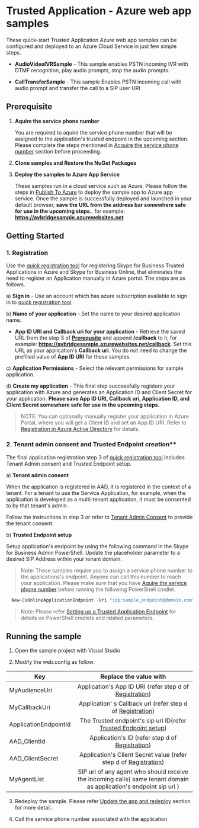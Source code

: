 # Trusted Application - Azure web app samples

These quick-start Trusted Application Azure web app samples can be configured and deployed to an Azure Cloud Service in just few simple steps. 

- **AudioVideoIVRSample** - This sample enables PSTN incoming IVR with DTMF recognition, play audio prompts, stop the audio prompts.

- **CallTransferSample** - This sample Enables PSTN incoming call with audio prompt and transfer the call  to a SIP user URI
<a name="Prerequsite"></a>
## Prerequisite 

1. **Aquire the service phone number**
   
    You are required to aquire the service phone number that will be assigned to the application's trusted endpoint in the upcoming section. Please complete the steps mentioned in [Acquire the service phone number](../../docs/AquireServiceNumber.md) section before proceeding.

2. **Clone samples and Restore the NuGet Packages**
3. **Deploy the samples to Azure App Service** 

    These samples run in a cloud service such as Azure. Please follow the steps in [Publish To Azure](https://docs.microsoft.com/en-us/azure/app-service-web/app-service-web-get-started-dotnet#publish-to-azure) to deploy the sample app to Azure app service. Once the sample is successfully deployed and launched in your default browser, **save the URL from the address bar somewhere safe for use in the upcoming steps.**, for example: **https://avbridgesample.azurewebsites.net** 

## Getting Started
<a name="Registration"></a>
### 1. Registration

Use the [quick registration tool](https://aka.ms/skypeappregistration) for registering Skype for Business Trusted Applications in Azure and Skype for Business Online, that eliminates the need to register an Application manually in Azure portal. The steps are as follows.

a) **Sign in** - Use an account which has azure subscription available to sign in to [quick registration tool](https://aka.ms/skypeappregistration)

b) **Name of your application** - Set the name to  your desired application name.
- **App ID URI and Callback uri for your application** - Retrieve the saved URL from the step 3 of **[Prerequsite](#Prerequsite)** and append **/callback** to it, for example: **https://avbridgesample.azurewebsites.net/callback**. Set this URL as your application's **Callback uri**. You do not need to change the prefilled value of **App ID URI** for these samples. 

c) **Application Permissions** - Select the relevant permissions for sample application.

d) **Create my application** - This final step successfully registers your application with Azure and generates an Application ID and Client Secret for your application. **Please save  App ID URI, Callback uri, Application ID, and Client Secret somewhere safe for use in the upcoming steps.**

>NOTE: You can optionally manually register your application in Azure Portal, where you will get a Client ID and set an App ID URI. Refer to [Registration in Azure Active Directory](https://github.com/OfficeDev/skype-docs/blob/master/Skype/Trusted-Application-API/docs/RegistrationInAzureActiveDirectory.md) for details.

<a name="Provisioning"></a>
### 2.  Tenant admin consent and Trusted Endpoint creation**

The final application registration step 3 of [quick registration tool](https://aka.ms/skypeappregistration)   includes Tenant Admin consent and Trusted Endpoint setup.

a) **Tenant admin consent**

When the application is registered in AAD, it is registered in the context of a tenant.  For a tenant to use the Service Application, for example, when the application is developed as a multi-tenant application, it must be consented to by that tenant's admin. 
    
Follow the instructions in step 3 or refer to [Tenant Admin Consent](https://github.com/OfficeDev/skype-docs/blob/master/Skype/Trusted-Application-API/docs/TenantAdminConsent.md) to provide the tenant consent.
    
b) **Trusted Endpoint setup**
      
Setup application's endpoint by using the following command in the Skype for Business Admin PowerShell. Update the placeholder parameter to a desired SIP Address within your tenant domain.
    
>Note: These samples require you to assign a service phone number to the applications's endpoint. Anyone can call this number to reach  your application. Please make sure that you have [Aquire the service phone number](../../docs/AquireServiceNumber.md) before running the following PowerShell cmdlet. 
    
```PowerShell
  New-CsOnlineApplicationEndpoint -Uri "sip:sample_endpoint@domain.com" -ApplicationId "Your_Application_ID" -Name "avbridgesample" -PhoneNumber Your_Service_Number
```
    
>Note: Please refer [Setting up a Trusted Application Endpoint](./TrustedApplicationEndpoint.md) for details on PowerShell cmdlets and related parameters. 

## Running the sample

1. Open the sample project with Visual Studio

2. Modify the web.config as follow:
    
    
| Key  |  Replace the value with  |
| ------------- |:-------------:|
| MyAudienceUri   |  Application's App ID URI (refer step d of [Registration](#Registration)) 
|MyCallbackUri |   Application' s Callback uri (refer step d of [Registration](#Registration))  
| ApplicationEndpointId |   The Trusted endpoint's sip uri ID(refer [Trusted Endpoint setup](#Provisioning))  |
| AAD_ClientId |   Application's ID (refer step d of [Registration](#Registration))     |
| AAD_ClientSecret |   Application's Client Secret value (refer step d of [Registration](#Registration))    |
|MyAgentList|  SIP uri of any agent who should receive the incoming calls( same tenant domain as application's endpoint sip uri )|

3. Redeploy the sample. Please refer [Update the app and redeploy](https://docs.microsoft.com/en-us/azure/app-service-web/app-service-web-get-started-dotnet#update-the-app-and-redeploy) section for more detail.

4. Call the service phone number associated with the application 